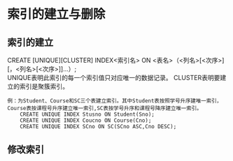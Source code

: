 # 索引的建立与删除
## 索引的建立
CREATE [UNIQUE][CLUSTER] INDEX<索引名>
ON <表名>（<列名>[<次序>][，<列名>[<次序>]]...）;  
UNIQUE表明此索引的每一个索引值只对应唯一的数据记录。
CLUSTER表明要建立的索引是聚簇索引。

    例：为Student、Course和SC三个表建立索引。其中Student表按照学号升序建唯一索引，Course表按课程号升序建立唯一索引,SC表按学号升序和课程号降序建立唯一索引。
        CREATE UNIQUE INDEX Stusno ON Student(Sno);
        CREATE UNIQUE INDEX Coucno ON Course(Cno);
        CREATE UNIQUE INDEX SCno ON SC(SCno ASC,Cno DESC);
## 修改索引
